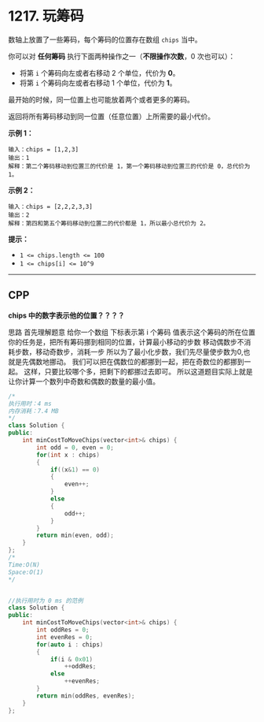 # 1217. 玩筹码

数轴上放置了一些筹码，每个筹码的位置存在数组 `chips` 当中。

你可以对 **任何筹码** 执行下面两种操作之一（**不限操作次数**，0 次也可以）：

- 将第 `i` 个筹码向左或者右移动 2 个单位，代价为 **0**。
- 将第 `i` 个筹码向左或者右移动 1 个单位，代价为 **1**。

最开始的时候，同一位置上也可能放着两个或者更多的筹码。

返回将所有筹码移动到同一位置（任意位置）上所需要的最小代价。

 

**示例 1：**

```
输入：chips = [1,2,3]
输出：1
解释：第二个筹码移动到位置三的代价是 1，第一个筹码移动到位置三的代价是 0，总代价为 1。
```

**示例 2：**

```
输入：chips = [2,2,2,3,3]
输出：2
解释：第四和第五个筹码移动到位置二的代价都是 1，所以最小总代价为 2。
```

 

**提示：**

- `1 <= chips.length <= 100`
- `1 <= chips[i] <= 10^9`

***

## CPP

**chips 中的数字表示他的位置？？？？**

思路
首先理解题意
给你一个数组
下标表示第 i 个筹码
值表示这个筹码的所在位置
你的任务是，把所有筹码挪到相同的位置，计算最小移动的步数
移动偶数步不消耗步数，移动奇数步，消耗一步
所以为了最小化步数，我们先尽量使步数为0,也就是先偶数地挪动。
我们可以把在偶数位的都挪到一起，把在奇数位的都挪到一起。
这样，只要比较哪个多，把剩下的都挪过去即可。
所以这道题目实际上就是让你计算一个数列中奇数和偶数的数量的最小值。

```cpp
/*
执行用时：4 ms
内存消耗：7.4 MB
*/
class Solution {
public:
    int minCostToMoveChips(vector<int>& chips) {
        int odd = 0, even = 0;
        for(int x : chips)
        {
            if((x&1) == 0)
            {
                even++;
            }
            else
            {
                odd++;
            }
        }
        return min(even, odd);
    }
};
/*
Time:O(N)
Space:O(1)
*/


//执行用时为 0 ms 的范例
class Solution {
public:
    int minCostToMoveChips(vector<int>& chips) {
        int oddRes = 0;
        int evenRes = 0;
        for(auto i : chips)
        {
            if(i & 0x01)
                ++oddRes;
            else
                ++evenRes;
        }
        return min(oddRes, evenRes);
    }
};
```

